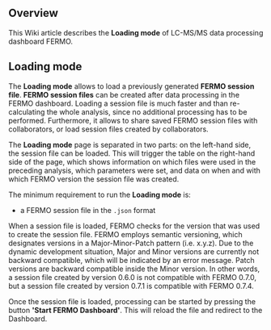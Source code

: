 ## Overview

This Wiki article describes the **Loading mode** of LC-MS/MS data processing dashboard FERMO.

## Loading mode

The **Loading mode** allows to load a previously generated **FERMO session file**.
**FERMO session files** can be created after data processing in the FERMO dashboard. Loading a session file is much faster and than re-calculating the whole analysis, since no additional processing has to be performed. Furthermore, it allows to share saved FERMO session files with collaborators, or load session files created by collaborators. 

The **Loading mode** page is separated in two parts: on the left-hand side, the session file can be loaded. This will trigger the table on the right-hand side of the page, which shows information on which files were used in the preceding analysis, which parameters were set, and data on when and with which FERMO version the session file was created. 

The minimum requirement to run the **Loading mode** is:
- a FERMO session file in the `.json` format

When a session file is loaded, FERMO checks for the version that was used to create the session file. FERMO employs semantic versioning, which designates versions in a Major-Minor-Patch pattern (i.e. x.y.z). Due to the dynamic development situation, Major and Minor versions are currently not backward compatible, which will be indicated by an error message. Patch versions are backward compatible inside the Minor version. In other words, a session file created by version 0.6.0 is not compatible with FERMO 0.7.0, but a session file created by version 0.7.1 is compatible with FERMO 0.7.4.

Once the session file is loaded, processing can be started by pressing the button **'Start FERMO Dashboard'**. This will reload the file and redirect to the Dashboard. 
